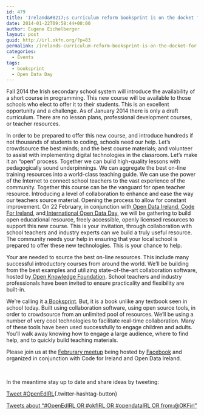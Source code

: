 ```yaml
---
id: 479
title: 'Ireland&#8217;s curriculum reform booksprint is on the docket for International Open Data Day'
date: 2014-01-22T09:58:44+00:00
author: Eugene Eichelberger
layout: post
guid: http://irl.okfn.org/?p=83
permalink: /irelands-curriculum-reform-booksprint-is-on-the-docket-for-international-open-data-day/
categories:
  - Events
tags:
  - booksprint
  - Open Data Day
---
```

<p dir="ltr">
  Fall 2014 the Irish secondary school system will introduce the availability of a short course in programming. This new course will be available to those schools who elect to offer it to their students. This is an excellent opportunity and a challenge. As of January 2014 there is only a draft curriculum. There are no lesson plans, professional development courses, or teacher resources.
</p>

<p dir="ltr">
  In order to be prepared to offer this new course, and introduce hundreds if not thousands of students to coding, schools need our help. Let&#8217;s crowdsource the best minds; and the best course materials; and volunteer to assist with implementing digital technologies in the classroom. Let’s make it an “open” process. Together we can build high-quality lessons with pedagogically sound underpinnings. We can aggregate the best on-line training resources into a world-class teaching guide. We can use the power of the Internet to connect school teachers to the vast experience of the community. Together this course can be the vanguard for open teacher resource. Introducing a level of collaboration to enhance and ease the way our teachers source material. Opening the process to allow for constant improvement. On 22 February, in conjunction with<a href="http://opendata.ie"> Open Data Ireland</a>,<a href="http://www.codeforireland.com/"> Code For Ireland</a>, and<a href="http://opendataday.org/"> International Open Data Day,</a> we will be gathering to build open educational resource, freely accessible, openly licensed resources to support this new course. This is your invitation, through collaboration with school teachers and industry experts can we build a truly useful resource. The community needs your help in ensuring that your local school is prepared to offer these new technologies. This is your chance to help.
</p>

<p dir="ltr">
  Your are needed to source the best on-line resources. This include many successful introductory courses from around the world. We’ll be building from the best examples and utilizing state-of-the-art collaboration software, hosted by<a href="http://irl.okfn.org/"> Open Knowledge Foundation</a>. School teachers and industry professionals have been invited to ensure practicality and flexibility are built-in.
</p>

<p dir="ltr">
  We’re calling it a<a href="http://www.booksprints.net/about/"> Booksprint</a>. But, it is a book unlike any textbook seen in school today. Built using collaboration software, using open source tools, in order to crowdsource from an unlimited pool of resources. We’ll be using a number of very cool technologies to facilitate real-time collaboration. Many of these tools have been used successfully to engage children and adults. You’ll walk away knowing how to engage a large audience, where to find help, and to quickly build teaching materials.
</p>

<p dir="ltr">
  Please join us at the <a href="https://ti.to/code-for-ireland/meetup-february-2014">Februrary meetup</a> being hosted by <a href="http://www.facebook.com">Facebook</a> and organized in conjunction with Code for Ireland and Open Data Ireland.
</p>

<p dir="ltr">
  <strong> </strong>
</p>

<p dir="ltr">
  In the meantime stay up to date and share ideas by tweeting:
</p>

[Tweet #OpenEdIRL](https://twitter.com/intent/tweet?button_hashtag=OpenEdIRL){.twitter-hashtag-button}
  


<a class="twitter-timeline" data-dnt="true" href="https://twitter.com/search?q=%23OpenEdIRL+OR+%23okfIRL+OR+%23opendataIRL+OR+from%3A%40OKFirl" data-widget-id="425768710842748928">Tweets about &#8220;#OpenEdIRL OR #okfIRL OR #opendataIRL OR from:@OKFirl&#8221;</a>